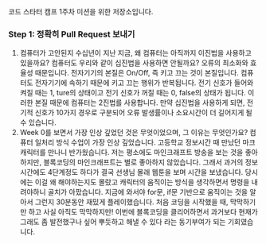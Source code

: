 코드 스타터 캠프 1주차 미션을 위한 저장소입니다.

### Step 1: 정확히 Pull Request 보내기
1. 컴퓨터가 고안된지 수십년이 지난 지금, 왜 컴퓨터는 아직까지 이진법을 사용하고 있을까요? 컴퓨터도 우리와 같이 십진법을 사용하면 안될까요?
오류의 최소화와 효율성 때문입니다. 전자기기의 본질은 On/Off, 즉 키고 끄는 것이 본질입니다. 컴퓨터도 전자기기에 속하기 때문에 키고 끄는 행위가 반복됩니다. 전기 신호가 들어와 켜질 때는 1, ture의 상태이고 전기 신호가 꺼질 때는 0, false의 상태가 됩니다. 이러한 본질 때문에 컴퓨터는 2진법를 사용합니다. 만약 십진법을 사용하게 되면, 전기적 신호가 10가지 경우로 구분되어 오류 발생률이나 소요시간이 더 길어지게 될 수 있습니다. 
2. Week 0를 보면서 가장 인상 깊었던 것은 무엇이었으며, 그 이유는 무엇인가요?
컴퓨터 일처리 방식 수업이 가장 인상 깊었습니다. 고등학교 정보시간 때 만났던 마크캐릭터를 만나니 반가웠습니다. 저는 평소에도 마인크래프트 방송을 보는 것을 좋아하지만, 블록코딩의 마인크래프트는 별로 좋아하지 않았습니다. 그래서 과거의 정보시간에도 4단계정도 하다가 결국 선생님 몰래 웹툰을 보며 시간을 보냈습니다. 당시에는 이걸 왜 해야하는지도 몰랐고 캐릭터의 움직이는 방식을 생각하면서 명령을 내려야하니 골치가 아팠습니다. 지금에 와서야 for문, if문 기반으로 움직이는 것을 알아서 그런지 30분동안 재밌게 플레이했습니다. 처음 코딩을 시작했을 때, 막막하기만 하고 사실 아직도 막막하지만! 이번에 블록코딩을 클리어하면서 과거보다 현재가 그래도 좀 발전했구나 싶어 뿌듯하고 해낼 수 있다 라는 동기부여가 되는 기회였습니다. 
